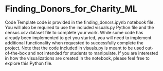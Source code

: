 # Finding_Donors_for_Charity_ML

Code
Template code is provided in the finding_donors.ipynb notebook file. You will also be required to use the included visuals.py Python file and the census.csv dataset file to complete your work. While some code has already been implemented to get you started, you will need to implement additional functionality when requested to successfully complete the project. Note that the code included in visuals.py is meant to be used out-of-the-box and not intended for students to manipulate. If you are interested in how the visualizations are created in the notebook, please feel free to explore this Python file.
